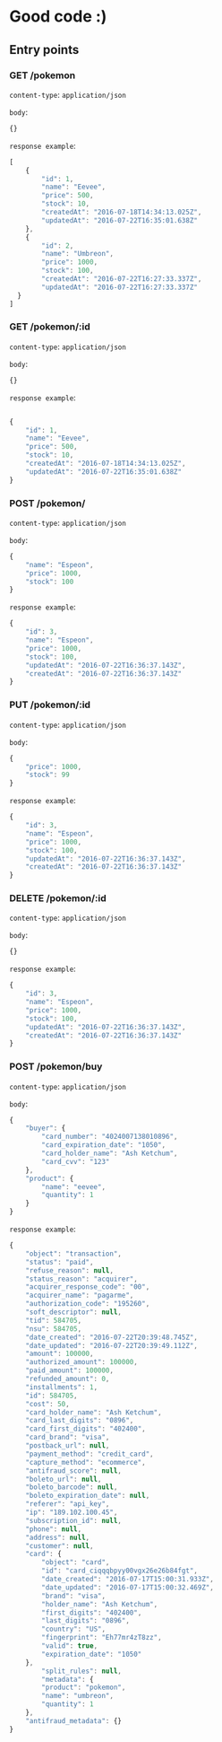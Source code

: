 # Good code :)


## Entry points

### GET /pokemon

`content-type`: `application/json`

`body`:
```js
{}
```

`response example`:
```js
[
    {
        "id": 1,
        "name": "Eevee",
        "price": 500,
        "stock": 10,
        "createdAt": "2016-07-18T14:34:13.025Z",
        "updatedAt": "2016-07-22T16:35:01.638Z"
    },
    {
        "id": 2,
        "name": "Umbreon",
        "price": 1000,
        "stock": 100,
        "createdAt": "2016-07-22T16:27:33.337Z",
        "updatedAt": "2016-07-22T16:27:33.337Z"
  }
]
```

### GET /pokemon/:id

`content-type`: `application/json`

`body`:
```js
{}
```

`response example`:
```js

{
    "id": 1,
    "name": "Eevee",
    "price": 500,
    "stock": 10,
    "createdAt": "2016-07-18T14:34:13.025Z",
    "updatedAt": "2016-07-22T16:35:01.638Z"
}
```

### POST /pokemon/

`content-type`: `application/json`

`body`:
```js
{
    "name": "Espeon",
    "price": 1000,
    "stock": 100
}
```

`response example`:
```js
{
    "id": 3,
    "name": "Espeon",
    "price": 1000,
    "stock": 100,
    "updatedAt": "2016-07-22T16:36:37.143Z",
    "createdAt": "2016-07-22T16:36:37.143Z"
}
```

### PUT /pokemon/:id

`content-type`: `application/json`

`body`:
```js
{
    "price": 1000,
    "stock": 99
}
```

`response example`:
```js
{
    "id": 3,
    "name": "Espeon",
    "price": 1000,
    "stock": 100,
    "updatedAt": "2016-07-22T16:36:37.143Z",
    "createdAt": "2016-07-22T16:36:37.143Z"
}
```

### DELETE /pokemon/:id

`content-type`: `application/json`

`body`:
```js
{}
```

`response example`:
```js
{
    "id": 3,
    "name": "Espeon",
    "price": 1000,
    "stock": 100,
    "updatedAt": "2016-07-22T16:36:37.143Z",
    "createdAt": "2016-07-22T16:36:37.143Z"
}
```

### POST /pokemon/buy

`content-type`: `application/json`

`body`:
```js
{
    "buyer": {
        "card_number": "4024007138010896",
        "card_expiration_date": "1050",
        "card_holder_name": "Ash Ketchum",
        "card_cvv": "123"
    },
    "product": {
        "name": "eevee",
        "quantity": 1
    }
}
```

`response example`:
```js
{
    "object": "transaction",
    "status": "paid",
    "refuse_reason": null,
    "status_reason": "acquirer",
    "acquirer_response_code": "00",
    "acquirer_name": "pagarme",
    "authorization_code": "195260",
    "soft_descriptor": null,
    "tid": 584705,
    "nsu": 584705,
    "date_created": "2016-07-22T20:39:48.745Z",
    "date_updated": "2016-07-22T20:39:49.112Z",
    "amount": 100000,
    "authorized_amount": 100000,
    "paid_amount": 100000,
    "refunded_amount": 0,
    "installments": 1,
    "id": 584705,
    "cost": 50,
    "card_holder_name": "Ash Ketchum",
    "card_last_digits": "0896",
    "card_first_digits": "402400",
    "card_brand": "visa",
    "postback_url": null,
    "payment_method": "credit_card",
    "capture_method": "ecommerce",
    "antifraud_score": null,
    "boleto_url": null,
    "boleto_barcode": null,
    "boleto_expiration_date": null,
    "referer": "api_key",
    "ip": "189.102.100.45",
    "subscription_id": null,
    "phone": null,
    "address": null,
    "customer": null,
    "card": {
        "object": "card",
        "id": "card_ciqqqbpyy00vgx26e26b84fgt",
        "date_created": "2016-07-17T15:00:31.933Z",
        "date_updated": "2016-07-17T15:00:32.469Z",
        "brand": "visa",
        "holder_name": "Ash Ketchum",
        "first_digits": "402400",
        "last_digits": "0896",
        "country": "US",
        "fingerprint": "Eh77mr4zT8zz",
        "valid": true,
        "expiration_date": "1050"
    },
        "split_rules": null,
        "metadata": {
        "product": "pokemon",
        "name": "umbreon",
        "quantity": 1
    },
    "antifraud_metadata": {}
}
```
